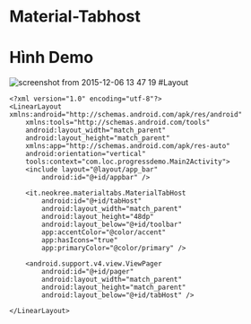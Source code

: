# Material-Tabhost
# Hình Demo
![screenshot from 2015-12-06 13 47 19](https://cloud.githubusercontent.com/assets/10550810/11612145/d6b7cb20-9c20-11e5-993d-ce6f46a36630.png)
#Layout
``` 
<?xml version="1.0" encoding="utf-8"?>
<LinearLayout xmlns:android="http://schemas.android.com/apk/res/android"
    xmlns:tools="http://schemas.android.com/tools"
    android:layout_width="match_parent"
    android:layout_height="match_parent"
    xmlns:app="http://schemas.android.com/apk/res-auto"
    android:orientation="vertical"
    tools:context="com.loc.progressdemo.Main2Activity">
    <include layout="@layout/app_bar"
        android:id="@+id/appbar" />

    <it.neokree.materialtabs.MaterialTabHost
        android:id="@+id/tabHost"
        android:layout_width="match_parent"
        android:layout_height="48dp"
        android:layout_below="@+id/toolbar"
        app:accentColor="@color/accent"
        app:hasIcons="true"
        app:primaryColor="@color/primary" />

    <android.support.v4.view.ViewPager
        android:id="@+id/pager"
        android:layout_width="match_parent"
        android:layout_height="match_parent"
        android:layout_below="@+id/tabHost" />

</LinearLayout>

```
